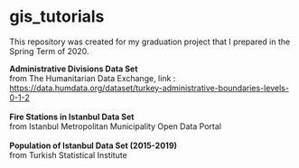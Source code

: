 # gis_tutorials
This repository was created for my graduation project that I prepared in the Spring Term of 2020.

**Administrative Divisions Data Set**</br>
from The Humanitarian Data Exchange, link : https://data.humdata.org/dataset/turkey-administrative-boundaries-levels-0-1-2
</br></br>
**Fire Stations in Istanbul Data Set**</br>
from Istanbul Metropolitan Municipality Open Data Portal
</br></br>
**Population of Istanbul Data Set (2015-2019)**</br>
from Turkish Statistical Institute

